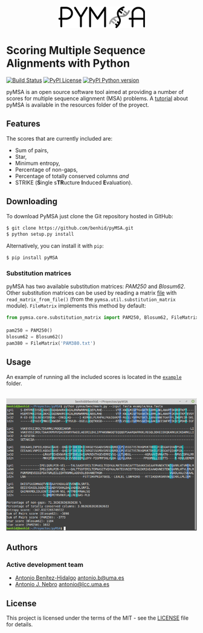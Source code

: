 <p align="center">
  <br/>
  <img src=resources/pymsa.png alt="pyMSA">
  <br/>
</p>

# Scoring Multiple Sequence Alignments with Python
[![Build Status](https://img.shields.io/travis/benhid/pyMSA.svg?style=flat-square)](https://travis-ci.org/benhid/pyMSA)
[![PyPI License](https://img.shields.io/pypi/l/pyMSA.svg?style=flat-square)]()
[![PyPI Python version](https://img.shields.io/pypi/pyversions/pyMSA.svg?style=flat-square)]()

pyMSA is an open source software tool aimed at providing a number of scores for
multiple sequence alignment (MSA) problems. A [tutorial](resources/tutorial-pymsa.pdf) about pyMSA is available in the resources folder of the proyect.

## Features
The scores that are currently included are:
* Sum of pairs,
* Star,
* Minimum entropy,
* Percentage of non-gaps,
* Percentage of totally conserved columns *and*
* STRIKE (**S**ingle s**TR**ucture **I**nduced **E**valuation).

## Downloading
To download PyMSA just clone the Git repository hosted in GitHub:
```bash
$ git clone https://github.com/benhid/pyMSA.git
$ python setup.py install
```

Alternatively, you can install it with `pip`:
```bash
$ pip install pyMSA
```

### Substitution matrices

pyMSA has two available substitution matrices: *PAM250*  and *Blosum62*. Other substitution matrices can be used by reading a matrix [file](ftp://ftp.ncbi.nih.gov/blast/matrices/) with `read_matrix_from_file()` (from the `pymsa.util.substitution_matrix` module). `FileMatrix` implements this method by default:

```python
from pymsa.core.substitution_matrix import PAM250, Blosum62, FileMatrix

pam250 = PAM250()
blosum62 = Blosum62()
pam380 = FileMatrix('PAM380.txt')
```

## Usage
An example of running all the included scores is located in the [`example`](examples/) folder.

<p align="center">
  <br/>
  <img src=resources/terminal.png width=600 alt="Terminal session">
  <br/>
</p>

## Authors
### Active development team
* [Antonio Benítez-Hidalgo](https://benhid.github.io/) <antonio.b@uma.es>
* [Antonio J. Nebro](http://www.lcc.uma.es/~antonio) <antonio@lcc.uma.es>

## License
This project is licensed under the terms of the MIT - see the [LICENSE](LICENSE) file for details.
